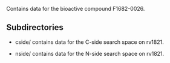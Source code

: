 Contains data for the bioactive compound F1682-0026.

## Subdirectories

- cside/ contains data for the C-side search space on rv1821.

- nside/ contains data for the N-side search space on rv1821.

